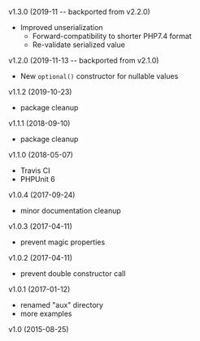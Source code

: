 v1.3.0 (2019-11 -- backported from v2.2.0)

 * Improved unserialization
    * Forward-compatibility to shorter PHP7.4 format
    * Re-validate serialized value

v1.2.0 (2019-11-13 -- backported from v2.1.0)

* New `optional()` constructor for nullable values

v1.1.2 (2019-10-23)
* package cleanup

v1.1.1 (2018-09-10)
* package cleanup

v1.1.0 (2018-05-07)
* Travis CI
* PHPUnit 6

v1.0.4 (2017-09-24)
* minor documentation cleanup

v1.0.3 (2017-04-11)
* prevent magic properties

v1.0.2 (2017-04-11)
* prevent double constructor call

v1.0.1 (2017-01-12)
* renamed "aux" directory
* more examples

v1.0 (2015-08-25)

